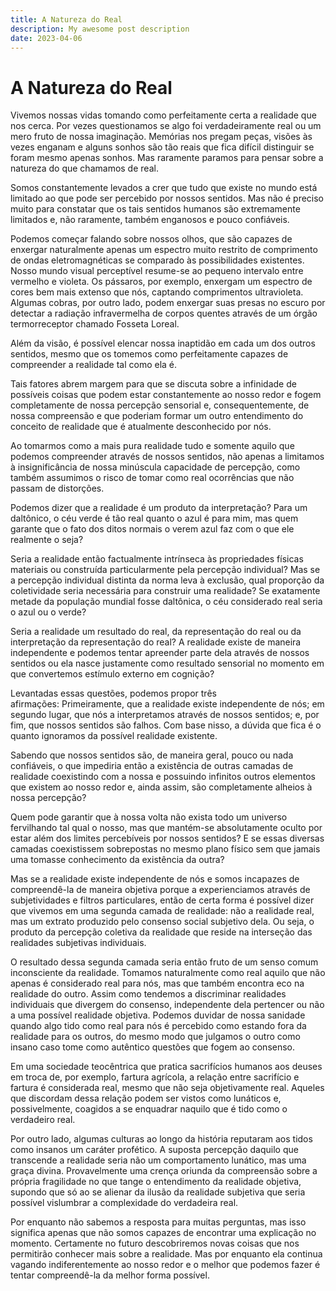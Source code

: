```yaml
---
title: A Natureza do Real
description: My awesome post description
date: 2023-04-06
---
```


# A Natureza do Real

Vivemos nossas vidas tomando como perfeitamente certa a realidade que nos cerca. Por vezes questionamos se algo foi verdadeiramente real ou um mero fruto de nossa imaginação. Memórias nos pregam peças, visões às vezes enganam e alguns sonhos são tão reais que fica difícil distinguir se foram mesmo apenas sonhos. Mas raramente paramos para pensar sobre a natureza do que chamamos de real.

Somos constantemente levados a crer que tudo que existe no mundo está limitado ao que pode ser percebido por nossos sentidos. Mas não é preciso muito para constatar que os tais sentidos humanos são extremamente limitados e, não raramente, também enganosos e pouco confiáveis.

Podemos começar falando sobre nossos olhos, que são capazes de enxergar naturalmente apenas um espectro muito restrito de comprimento de ondas eletromagnéticas se comparado às possibilidades existentes. Nosso mundo visual perceptível resume-se ao pequeno intervalo entre vermelho e violeta. Os pássaros, por exemplo, enxergam um espectro de cores bem mais extenso que nós, captando comprimentos ultravioleta. Algumas cobras, por outro lado, podem enxergar suas presas no escuro por detectar a radiação infravermelha de corpos quentes através de um órgão termorreceptor chamado Fosseta Loreal.

Além da visão, é possível elencar nossa inaptidão em cada um dos outros sentidos, mesmo que os tomemos como perfeitamente capazes de compreender a realidade tal como ela é.

Tais fatores abrem margem para que se discuta sobre a infinidade de possíveis coisas que podem estar constantemente ao nosso redor e fogem completamente de nossa percepção sensorial e, consequentemente, de nossa compreensão e que poderiam formar um outro entendimento do conceito de realidade que é atualmente desconhecido por nós.

Ao tomarmos como a mais pura realidade tudo e somente aquilo que podemos compreender através de nossos sentidos, não apenas a limitamos à insignificância de nossa minúscula capacidade de percepção, como também assumimos o risco de tomar como real ocorrências que não passam de distorções.

Podemos dizer que a realidade é um produto da interpretação? Para um daltônico, o céu verde é tão real quanto o azul é para mim, mas quem garante que o fato dos ditos normais o verem azul faz com o que ele realmente o seja?

Seria a realidade então factualmente intrínseca às propriedades físicas materiais ou construída particularmente pela percepção individual? Mas se a percepção individual distinta da norma leva à exclusão, qual proporção da coletividade seria necessária para construir uma realidade? Se exatamente metade da população mundial fosse daltônica, o céu considerado real seria o azul ou o verde?

Seria a realidade um resultado do real, da representação do real ou da interpretação da representação do real? A realidade existe de maneira independente e podemos tentar apreender parte dela através de nossos sentidos ou ela nasce justamente como resultado sensorial no momento em que convertemos estímulo externo em cognição?

Levantadas essas questões, podemos propor três afirmações: Primeiramente, que a realidade existe independente de nós; em segundo lugar, que nós a interpretamos através de nossos sentidos; e, por fim, que nossos sentidos são falhos. Com base nisso, a dúvida que fica é o quanto ignoramos da possível realidade existente.

Sabendo que nossos sentidos são, de maneira geral, pouco ou nada confiáveis, o que impediria então a existência de outras camadas de realidade coexistindo com a nossa e possuindo infinitos outros elementos que existem ao nosso redor e, ainda assim, são completamente alheios à nossa percepção?

Quem pode garantir que à nossa volta não exista todo um universo fervilhando tal qual o nosso, mas que mantém-se absolutamente oculto por estar além dos limites percebíveis por nossos sentidos? E se essas diversas camadas coexistissem sobrepostas no mesmo plano físico sem que jamais uma tomasse conhecimento da existência da outra?

Mas se a realidade existe independente de nós e somos incapazes de compreendê-la de maneira objetiva porque a experienciamos através de subjetividades e filtros particulares, então de certa forma é possível dizer que vivemos em uma segunda camada de realidade: não a realidade real, mas um extrato produzido pelo consenso social subjetivo dela. Ou seja, o produto da percepção coletiva da realidade que reside na interseção das realidades subjetivas individuais.

O resultado dessa segunda camada seria então fruto de um senso comum inconsciente da realidade. Tomamos naturalmente como real aquilo que não apenas é considerado real para nós, mas que também encontra eco na realidade do outro. Assim como tendemos a discriminar realidades individuais que divergem do consenso, independente dela pertencer ou não a uma possível realidade objetiva. Podemos duvidar de nossa sanidade quando algo tido como real para nós é percebido como estando fora da realidade para os outros, do mesmo modo que julgamos o outro como insano caso tome como autêntico questões que fogem ao consenso.

Em uma sociedade teocêntrica que pratica sacrifícios humanos aos deuses em troca de, por exemplo, fartura agrícola, a relação entre sacrifício e fartura é considerada real, mesmo que não seja objetivamente real. Aqueles que discordam dessa relação podem ser vistos como lunáticos e, possivelmente, coagidos a se enquadrar naquilo que é tido como o verdadeiro real.

Por outro lado, algumas culturas ao longo da história reputaram aos tidos como insanos um caráter profético. A suposta percepção daquilo que transcende a realidade seria não um comportamento lunático, mas uma graça divina. Provavelmente uma crença oriunda da compreensão sobre a própria fragilidade no que tange o entendimento da realidade objetiva, supondo que só ao se alienar da ilusão da realidade subjetiva que seria possível vislumbrar a complexidade do verdadeira real.

Por enquanto não sabemos a resposta para muitas perguntas, mas isso significa apenas que não somos capazes de encontrar uma explicação no momento. Certamente no futuro descobriremos novas coisas que nos permitirão conhecer mais sobre a realidade. Mas por enquanto ela continua vagando indiferentemente ao nosso redor e o melhor que podemos fazer é tentar compreendê-la da melhor forma possível.
